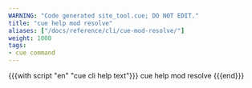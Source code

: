 ```yaml
---
WARNING: "Code generated site_tool.cue; DO NOT EDIT."
title: "cue help mod resolve"
aliases: ["/docs/reference/cli/cue-mod-resolve/"]
weight: 1000
tags:
- cue command
---
```


{{{with script "en" "cue cli help text"}}}
cue help mod resolve
{{{end}}}
